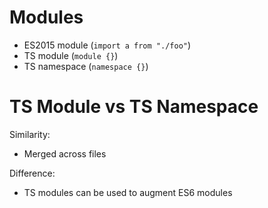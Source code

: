 # Modules

- ES2015 module (`import a from "./foo"`)
- TS module (`module {}`)
- TS namespace (`namespace {}`)

# TS Module vs TS Namespace

Similarity:

- Merged across files

Difference:

- TS modules can be used to augment ES6 modules
